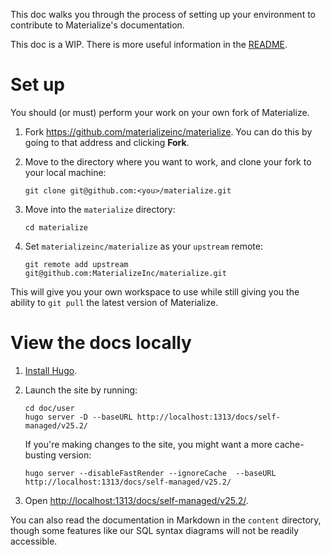 This doc walks you through the process of setting up your environment to
contribute to Materialize's documentation.

This doc is a WIP. There is more useful information in the [README](./README.md).

# Set up

You should (or must) perform your work on your own fork of Materialize.

1. Fork <https://github.com/materializeinc/materialize>. You can do this by going to
   that address and clicking **Fork**.

1. Move to the directory where you want to work, and clone your fork to your
   local machine:

    ```shell
    git clone git@github.com:<you>/materialize.git
    ```

1. Move into the `materialize` directory:

    ```shell
    cd materialize
    ```

1. Set `materializeinc/materialize` as your `upstream` remote:

    ```shell
    git remote add upstream git@github.com:MaterializeInc/materialize.git
    ```

This will give you your own workspace to use while still giving you the ability
to `git pull` the latest version of Materialize.

# View the docs locally

1. [Install Hugo](https://gohugo.io/getting-started/installing/).

1. Launch the site by running:

    ```shell
    cd doc/user
    hugo server -D --baseURL http://localhost:1313/docs/self-managed/v25.2/
    ```

    If you're making changes to the site, you might want a more cache-busting
    version:

    ```shell
    hugo server --disableFastRender --ignoreCache  --baseURL http://localhost:1313/docs/self-managed/v25.2/
    ```

1. Open <http://localhost:1313/docs/self-managed/v25.2/>.

You can also read the documentation in Markdown in the `content` directory,
though some features like our SQL syntax diagrams will not be readily
accessible.
